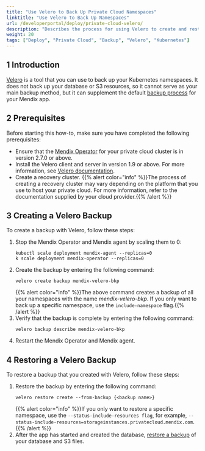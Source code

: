 ```yaml
---
title: "Use Velero to Back Up Private Cloud Namespaces"
linktitle: "Use Velero to Back Up Namespaces"
url: /developerportal/deploy/private-cloud-velero/
description: "Describes the process for using Velero to create and restore backups of your Mendix app namespaces in private cloud"
weight: 20
tags: ["Deploy", "Private Cloud", "Backup", "Velero", "Kubernetes"]
---
```


## 1 Introduction

[Velero](https://velero.io/docs/) is a tool that you can use to back up your Kubernetes namespaces. It does not back up your database or S3 resources, so it cannot serve as your main backup method, but it can supplement the default [backup process](/developerportal/operate/backups/) for your Mendix app.

## 2 Prerequisites

Before starting this how-to, make sure you have completed the following prerequisites:

* Ensure that the [Mendix Operator](/developerportal/deploy/private-cloud-technical-appendix-01/) for your private cloud cluster is in version 2.7.0 or above.
* Install the Velero client and server in version 1.9 or above. For more information, see [Velero documentation](https://velero.io/docs/).
* Create a recovery cluster.
    {{% alert color="info" %}}The process of creating a recovery cluster may vary depending on the platform that you use to host your private cloud. For more information, refer to the documentation supplied by your cloud provider.{{% /alert %}}

## 3 Creating a Velero Backup

To create a backup with Velero, follow these steps:

1. Stop the Mendix Operator and Mendix agent by scaling them to 0:
    ```text {linenos=table}
    kubectl scale deployment mendix-agent --replicas=0
    k scale deployment mendix-operator --replicas=0
    ```
2. Create the backup by entering the following command:
    ```text {linenos=false}
    velero create backup mendix-velero-bkp
    ``` 
    {{% alert color="info" %}}The above command creates a backup of all your namespaces with the name *mendix-velero-bkp*. If you only want to back up a specific namespace, use the `include-namespace` flag.{{% /alert %}}
3. Verify that the backup is complete by entering the following command:
    ```text {linenos=false}
    velero backup describe mendix-velero-bkp
    ```
4. Restart the Mendix Operator and Mendix agent.

## 4 Restoring a Velero Backup

To restore a backup that you created with Velero, follow these steps:

1. Restore the backup by entering the following command:
    ```text {linenos=false}
    velero restore create --from-backup {<backup name>}
    ```
    {{% alert color="info" %}}If you only want to restore a specific namespace, use the `--status-include-resources flag`, for example, `--status-include-resources=storageinstances.privatecloud.mendix.com`.{{% /alert %}}
2. After the app has started and created the database, [restore a backup](/developerportal/operate/restore-backup/) of your database and S3 files.